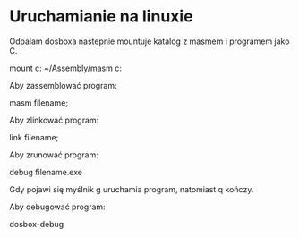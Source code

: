 # Uruchamianie na linuxie

Odpalam dosboxa nastepnie mountuje katalog z masmem i programem jako C.

mount c: ~/Assembly/masm
c:

Aby zassemblować program:

masm filename;

Aby zlinkować program:

link filename;

Aby zrunować program:

debug filename.exe

Gdy pojawi się myślnik g uruchamia program, natomiast q kończy.

Aby debugować program:

dosbox-debug

